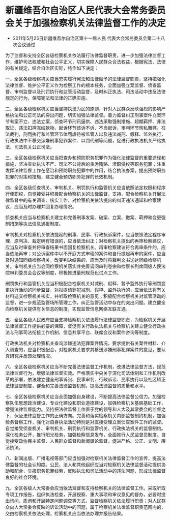 # 新疆维吾尔自治区人民代表大会常务委员会关于加强检察机关法律监督工作的决定

- 2011年5月25日新疆维吾尔自治区第十一届人民
代表大会常务委员会第二十八次会议通过

<!-- INFO END -->

为了监督和支持全区各级检察机关依法履行法律监督职责，进一步加强法律监督工作，维护司法权威和社会公平正义，切实保障人民群众合法权益，根据宪法、法律的有关规定，结合自治区实际，特作如下决定：

一、全区各级检察机关应当忠实履行宪法和法律赋予的法律监督职责，坚持把强化法律监督、维护公平正义作为检察工作的根本任务，全面加强立案监督、侦查监督、审判监督以及刑罚执行和监管活动监督，及时纠正执法、司法活动中违反法律规定的行为，保障宪法和法律的正确实施。

二、全区各级检察机关应当坚持执法为民的原则，针对人民群众反映强烈的影响严格执法和公正司法的突出问题，切实加强法律监督。着力监督纠正刑事案件立案环节有案不立、违法立案，侦查环节刑讯逼供、违法采取强制措施、超期羁押、非法取证、违法扣押冻结款物，起诉环节该诉不诉、不当起诉，审判环节徇私舞弊、枉法裁判，刑罚执行和监管环节体罚虐待被监管人以及违法减刑、假释、监外执行，行政执法中不移交涉嫌刑事犯罪案件、以罚代刑等问题，促进行政执法机关严格执法、司法机关公正司法。

三、全区各级检察机关应当把查办和预防职务犯罪作为强化法律监督的重要途径和措施，坚决查处执法不严、司法不公背后的贪污贿赂、渎职侵权等职务犯罪；注重发挥法律监督工作在惩治和预防职务犯罪中的作用，结合执法办案，提出预防职务犯罪的对策和措施，建立健全预防职务犯罪的长效机制。

四、全区各级侦查机关、审判机关、刑罚执行和监管机关应当依照法定权限和程序行使职权，自觉接受并积极配合检察机关的法律监督。支持、配合检察机关开展法律监督中的有关调查、核实工作，对检察机关依法提出的纠正违法通知和检察建议，应当及时办理并回复办理情况。

侦查机关应当与检察机关建立和完善刑事发案、破案、立案、撤案、羁押和变更强制措施等执法信息通报制度。

审判机关对检察机关依法提起的刑事、民事、行政抗诉案件，应当依照法定程序审理，原判决、裁定确有错误的，应当依法纠正；对检察机关提出的再审检察建议，应当及时审查并将审查结果书面回复检察机关。再审检察建议符合再审条件的，应当依法再审；对公诉案件中以不开庭方式审理的案件和自行提起再审的案件，应当及时通知同级检察机关，改变判决结果的，应当及时将裁判文书送达同级检察机关。审判机关应当会同检察机关落实并完善调阅审判卷宗和检察长列席同级人民法院审判委员会会议等制度，积极推进量刑规范化试点工作。

刑罚执行和监管机关应当积极配合检察机关对减刑、假释、暂予监外执行等刑罚变更执行活动的同步监督，对拟提请罪犯减刑、假释、监外执行的，应当依法将有关材料送交检察机关核实，并听取检察机关的意见；积极配合检察机关对监管活动的监督，进一步规范监管场所管理工作，纠正监管活动中存在的突出问题。建立健全向检察机关提供有关信息的制度，实现监管信息网络互联互通。

五、全区各级人民政府应当支持检察机关依法履行法律监督职责，为检察机关开展法律监督工作提供必要的保障，督促有关行政执法机关与检察机关建立健全行政执法与刑事司法衔接工作机制、信息共享平台、联席会议和案件咨询等制度。

行政执法机关对检察机关查询涉嫌违法犯罪案件情况，要求提供有关案件材料、介入调查的，应当积极配合，对检察机关要求其移送涉嫌刑事犯罪案件的意见，要认真研究并反馈处理情况。

六、全区各级检察机关应当不断完善法律监督工作机制，改进法律监督方法，规范法律监督行为，增强法律监督实效。严格落实中央关于深化司法体制和工作机制改革的部署，依法建立健全刑事诉讼、民事审判、行政诉讼、民事执行以及社区矫正法律监督制度，健全和完善法律监督机制，提高法律监督的质量和水平。

七、全区各级检察机关应当全面加强自身建设，不断提高法律监督公信力。加强检察队伍思想政治建设、专业化建设和职业道德建设，加强检察机关基层基础工作，增强法律监督能力。坚持把法律监督工作置于党的领导和人大及其常委会的监督之下，保证法律监督工作的正确方向。完善和落实检察机关内部监督制约机制，加强检务督察工作，强化对自身执法活动特别是对直接受理立案侦查案件工作的监督。自觉接受侦查机关、审判机关、刑罚执行和监管机关、行政执法机关的监督制约。深化检务公开，推行阳光检务，加强检察信息发布，全面推行人民监督员制度。自觉接受政协民主监督、人民群众监督和新闻舆论监督，促进严格、公正、文明、廉洁执法。

八、新闻出版、广播电视等部门应当加强对检察机关法律监督工作的宣传，提高法律监督的社会认知度。公民、法人和其他组织应当对检察机关法律监督活动提供协助和配合，举报职务犯罪线索，反映执法和司法活动中的违法问题，形成法律监督良好的社会环境。

九、全区各级人大常委会应当依法监督和支持检察机关的法律监督工作。采取听取专项工作报告，组织执法检查，开展视察、重大事项和审议意见的督办，必要时提出询问、质询和开展特定问题调查等方式，监督检察机关依法履行职责；对人民群众向人大常委会反映的诉讼活动中的问题，属于检察机关法律监督职责范围内的，交由检察机关依法处理，检察机关应当依法办理并报告结果。
